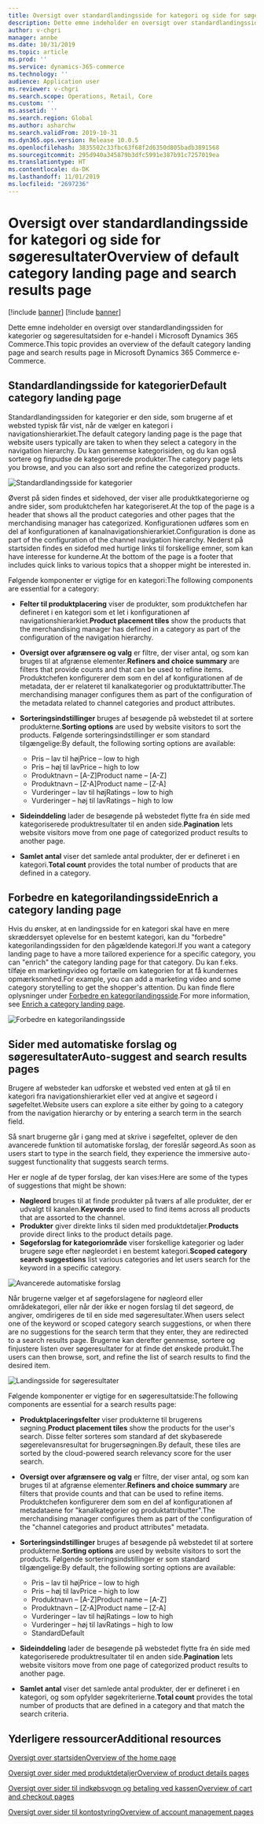 ```yaml
---
title: Oversigt over standardlandingsside for kategori og side for søgeresultater
description: Dette emne indeholder en oversigt over standardlandingsside for kategori og side for søgeresultater i Dynamics 365 Commerce.
author: v-chgri
manager: annbe
ms.date: 10/31/2019
ms.topic: article
ms.prod: ''
ms.service: dynamics-365-commerce
ms.technology: ''
audience: Application user
ms.reviewer: v-chgri
ms.search.scope: Operations, Retail, Core
ms.custom: ''
ms.assetid: ''
ms.search.region: Global
ms.author: asharchw
ms.search.validFrom: 2019-10-31
ms.dyn365.ops.version: Release 10.0.5
ms.openlocfilehash: 3835502c33fbc63f68f2d6350d805badb3891568
ms.sourcegitcommit: 295d940a345879b3dfc5991e387b91c7257019ea
ms.translationtype: HT
ms.contentlocale: da-DK
ms.lasthandoff: 11/01/2019
ms.locfileid: "2697236"
---
```

# <a name="overview-of-default-category-landing-page-and-search-results-page"></a><span data-ttu-id="02a27-103">Oversigt over standardlandingsside for kategori og side for søgeresultater</span><span class="sxs-lookup"><span data-stu-id="02a27-103">Overview of default category landing page and search results page</span></span>

[!include [banner](includes/preview-banner.md)]
[!include [banner](includes/banner.md)]

<span data-ttu-id="02a27-104">Dette emne indeholder en oversigt over standardlandingssiden for kategorier og søgeresultatsiden for e-handel i Microsoft Dynamics 365 Commerce.</span><span class="sxs-lookup"><span data-stu-id="02a27-104">This topic provides an overview of the default category landing page and search results page in Microsoft Dynamics 365 Commerce e-Commerce.</span></span>

## <a name="default-category-landing-page"></a><span data-ttu-id="02a27-105">Standardlandingsside for kategorier</span><span class="sxs-lookup"><span data-stu-id="02a27-105">Default category landing page</span></span>

<span data-ttu-id="02a27-106">Standardlandingssiden for kategorier er den side, som brugerne af et websted typisk får vist, når de vælger en kategori i navigationshierarkiet.</span><span class="sxs-lookup"><span data-stu-id="02a27-106">The default category landing page is the page that website users typically are taken to when they select a category in the navigation hierarchy.</span></span> <span data-ttu-id="02a27-107">Du kan gennemse kategorisiden, og du kan også sortere og finpudse de kategoriserede produkter.</span><span class="sxs-lookup"><span data-stu-id="02a27-107">The category page lets you browse, and you can also sort and refine the categorized products.</span></span>

![Standardlandingsside for kategorier](./media/SimpleCategoryLandingDressCategory.png)

<span data-ttu-id="02a27-109">Øverst på siden findes et sidehoved, der viser alle produktkategorierne og andre sider, som produktchefen har kategoriseret.</span><span class="sxs-lookup"><span data-stu-id="02a27-109">At the top of the page is a header that shows all the product categories and other pages that the merchandising manager has categorized.</span></span> <span data-ttu-id="02a27-110">Konfigurationen udføres som en del af konfigurationen af kanalnavigationshierarkiet.</span><span class="sxs-lookup"><span data-stu-id="02a27-110">Configuration is done as part of the configuration of the channel navigation hierarchy.</span></span> <span data-ttu-id="02a27-111">Nederst på startsiden findes en sidefod med hurtige links til forskellige emner, som kan have interesse for kunderne.</span><span class="sxs-lookup"><span data-stu-id="02a27-111">At the bottom of the page is a footer that includes quick links to various topics that a shopper might be interested in.</span></span>

<span data-ttu-id="02a27-112">Følgende komponenter er vigtige for en kategori:</span><span class="sxs-lookup"><span data-stu-id="02a27-112">The following components are essential for a category:</span></span>

- <span data-ttu-id="02a27-113">**Felter til produktplacering** viser de produkter, som produktchefen har defineret i en kategori som et let i konfigurationen af navigationshierarkiet.</span><span class="sxs-lookup"><span data-stu-id="02a27-113">**Product placement tiles** show the products that the merchandising manager has defined in a category as part of the configuration of the navigation hierarchy.</span></span>
- <span data-ttu-id="02a27-114">**Oversigt over afgrænsere og valg** er filtre, der viser antal, og som kan bruges til at afgrænse elementer.</span><span class="sxs-lookup"><span data-stu-id="02a27-114">**Refiners and choice summary** are filters that provide counts and that can be used to refine items.</span></span> <span data-ttu-id="02a27-115">Produktchefen konfigurerer dem som en del af konfigurationen af de metadata, der er relateret til kanalkategorier og produktattributter.</span><span class="sxs-lookup"><span data-stu-id="02a27-115">The merchandising manager configures them as part of the configuration of the metadata related to channel categories and product attributes.</span></span>
- <span data-ttu-id="02a27-116">**Sorteringsindstillinger** bruges af besøgende på webstedet til at sortere produkterne.</span><span class="sxs-lookup"><span data-stu-id="02a27-116">**Sorting options** are used by website visitors to sort the products.</span></span> <span data-ttu-id="02a27-117">Følgende sorteringsindstillinger er som standard tilgængelige:</span><span class="sxs-lookup"><span data-stu-id="02a27-117">By default, the following sorting options are available:</span></span>

    - <span data-ttu-id="02a27-118">Pris – lav til høj</span><span class="sxs-lookup"><span data-stu-id="02a27-118">Price – low to high</span></span>
    - <span data-ttu-id="02a27-119">Pris – høj til lav</span><span class="sxs-lookup"><span data-stu-id="02a27-119">Price – high to low</span></span>
    - <span data-ttu-id="02a27-120">Produktnavn – \[A-Z\]</span><span class="sxs-lookup"><span data-stu-id="02a27-120">Product name – \[A-Z\]</span></span>
    - <span data-ttu-id="02a27-121">Produktnavn – \[Z-A\]</span><span class="sxs-lookup"><span data-stu-id="02a27-121">Product name – \[Z-A\]</span></span>
    - <span data-ttu-id="02a27-122">Vurderinger – lav til høj</span><span class="sxs-lookup"><span data-stu-id="02a27-122">Ratings – low to high</span></span>
    - <span data-ttu-id="02a27-123">Vurderinger – høj til lav</span><span class="sxs-lookup"><span data-stu-id="02a27-123">Ratings – high to low</span></span>

- <span data-ttu-id="02a27-124">**Sideinddeling** lader de besøgende på webstedet flytte fra én side med kategoriserede produktresultater til en anden side.</span><span class="sxs-lookup"><span data-stu-id="02a27-124">**Pagination** lets website visitors move from one page of categorized product results to another page.</span></span>
- <span data-ttu-id="02a27-125">**Samlet antal** viser det samlede antal produkter, der er defineret i en kategori.</span><span class="sxs-lookup"><span data-stu-id="02a27-125">**Total count** provides the total number of products that are defined in a category.</span></span>

## <a name="enrich-a-category-landing-page"></a><span data-ttu-id="02a27-126">Forbedre en kategorilandingsside</span><span class="sxs-lookup"><span data-stu-id="02a27-126">Enrich a category landing page</span></span>

<span data-ttu-id="02a27-127">Hvis du ønsker, at en landingsside for en kategori skal have en mere skræddersyet oplevelse for en bestemt kategori, kan du "forbedre" kategorilandingssiden for den pågældende kategori.</span><span class="sxs-lookup"><span data-stu-id="02a27-127">If you want a category landing page to have a more tailored experience for a specific category, you can "enrich" the category landing page for that category.</span></span> <span data-ttu-id="02a27-128">Du kan f.eks. tilføje en marketingvideo og fortælle om kategorien for at få kundernes opmærksomhed.</span><span class="sxs-lookup"><span data-stu-id="02a27-128">For example, you can add a marketing video and some category storytelling to get the shopper's attention.</span></span> <span data-ttu-id="02a27-129">Du kan finde flere oplysninger under [Forbedre en kategorilandingsside](enrich-category-page.md).</span><span class="sxs-lookup"><span data-stu-id="02a27-129">For more information, see [Enrich a category landing page](enrich-category-page.md).</span></span>

![Forbedre en kategorilandingsside](./media/CategoryLandingPages.png)

## <a name="auto-suggest-and-search-results-pages"></a><span data-ttu-id="02a27-131">Sider med automatiske forslag og søgeresultater</span><span class="sxs-lookup"><span data-stu-id="02a27-131">Auto-suggest and search results pages</span></span>

<span data-ttu-id="02a27-132">Brugere af websteder kan udforske et websted ved enten at gå til en kategori fra navigationshierarkiet eller ved at angive et søgeord i søgefeltet.</span><span class="sxs-lookup"><span data-stu-id="02a27-132">Website users can explore a site either by going to a category from the navigation hierarchy or by entering a search term in the search field.</span></span>

<span data-ttu-id="02a27-133">Så snart brugerne går i gang med at skrive i søgefeltet, oplever de den avancerede funktion til automatiske forslag, der foreslår søgeord.</span><span class="sxs-lookup"><span data-stu-id="02a27-133">As soon as users start to type in the search field, they experience the immersive auto-suggest functionality that suggests search terms.</span></span>

<span data-ttu-id="02a27-134">Her er nogle af de typer forslag, der kan vises:</span><span class="sxs-lookup"><span data-stu-id="02a27-134">Here are some of the types of suggestions that might be shown:</span></span>

- <span data-ttu-id="02a27-135">**Nøgleord** bruges til at finde produkter på tværs af alle produkter, der er udvalgt til kanalen.</span><span class="sxs-lookup"><span data-stu-id="02a27-135">**Keywords** are used to find items across all products that are assorted to the channel.</span></span>
- <span data-ttu-id="02a27-136">**Produkter** giver direkte links til siden med produktdetaljer.</span><span class="sxs-lookup"><span data-stu-id="02a27-136">**Products** provide direct links to the product details page.</span></span>
- <span data-ttu-id="02a27-137">**Søgeforslag for kategoriområde** viser forskellige kategorier og lader brugere søge efter nøgleordet i en bestemt kategori.</span><span class="sxs-lookup"><span data-stu-id="02a27-137">**Scoped category search suggestions** list various categories and let users search for the keyword in a specific category.</span></span>

![Avancerede automatiske forslag](./media/ImmersiveAutoSuggestUX.png)

<span data-ttu-id="02a27-139">Når brugerne vælger et af søgeforslagene for nøgleord eller områdekategori, eller når der ikke er nogen forslag til det søgeord, de angiver, omdirigeres de til en side med søgeresultater.</span><span class="sxs-lookup"><span data-stu-id="02a27-139">When users select one of the keyword or scoped category search suggestions, or when there are no suggestions for the search term that they enter, they are redirected to a search results page.</span></span> <span data-ttu-id="02a27-140">Brugerne kan derefter gennemse, sortere og finjustere listen over søgeresultater for at finde det ønskede produkt.</span><span class="sxs-lookup"><span data-stu-id="02a27-140">The users can then browse, sort, and refine the list of search results to find the desired item.</span></span>

![Landingsside for søgeresultater](./media/SearchLanding.png)

<span data-ttu-id="02a27-142">Følgende komponenter er vigtige for en søgeresultatside:</span><span class="sxs-lookup"><span data-stu-id="02a27-142">The following components are essential for a search results page:</span></span>

- <span data-ttu-id="02a27-143">**Produktplaceringsfelter** viser produkterne til brugerens søgning.</span><span class="sxs-lookup"><span data-stu-id="02a27-143">**Product placement tiles** show the products for the user's search.</span></span> <span data-ttu-id="02a27-144">Disse felter sorteres som standard af det skybaserede søgerelevansresultat for brugersøgningen.</span><span class="sxs-lookup"><span data-stu-id="02a27-144">By default, these tiles are sorted by the cloud-powered search relevancy score for the user search.</span></span>
- <span data-ttu-id="02a27-145">**Oversigt over afgrænsere og valg** er filtre, der viser antal, og som kan bruges til at afgrænse elementer.</span><span class="sxs-lookup"><span data-stu-id="02a27-145">**Refiners and choice summary** are filters that provide counts and that can be used to refine items.</span></span> <span data-ttu-id="02a27-146">Produktchefen konfigurerer dem som en del af konfigurationen af metadataene for "kanalkategorier og produktattributter".</span><span class="sxs-lookup"><span data-stu-id="02a27-146">The merchandising manager configures them as part of the configuration of the "channel categories and product attributes" metadata.</span></span>
- <span data-ttu-id="02a27-147">**Sorteringsindstillinger** bruges af besøgende på webstedet til at sortere produkterne.</span><span class="sxs-lookup"><span data-stu-id="02a27-147">**Sorting options** are used by website visitors to sort the products.</span></span> <span data-ttu-id="02a27-148">Følgende sorteringsindstillinger er som standard tilgængelige:</span><span class="sxs-lookup"><span data-stu-id="02a27-148">By default, the following sorting options are available:</span></span>

    - <span data-ttu-id="02a27-149">Pris – lav til høj</span><span class="sxs-lookup"><span data-stu-id="02a27-149">Price – low to high</span></span>
    - <span data-ttu-id="02a27-150">Pris – høj til lav</span><span class="sxs-lookup"><span data-stu-id="02a27-150">Price – high to low</span></span>
    - <span data-ttu-id="02a27-151">Produktnavn – \[A-Z\]</span><span class="sxs-lookup"><span data-stu-id="02a27-151">Product name – \[A-Z\]</span></span>
    - <span data-ttu-id="02a27-152">Produktnavn – \[Z-A\]</span><span class="sxs-lookup"><span data-stu-id="02a27-152">Product name – \[Z-A\]</span></span>
    - <span data-ttu-id="02a27-153">Vurderinger – lav til høj</span><span class="sxs-lookup"><span data-stu-id="02a27-153">Ratings – low to high</span></span>
    - <span data-ttu-id="02a27-154">Vurderinger – høj til lav</span><span class="sxs-lookup"><span data-stu-id="02a27-154">Ratings – high to low</span></span>
    - <span data-ttu-id="02a27-155">Standard</span><span class="sxs-lookup"><span data-stu-id="02a27-155">Default</span></span>

- <span data-ttu-id="02a27-156">**Sideinddeling** lader de besøgende på webstedet flytte fra én side med kategoriserede produktresultater til en anden side.</span><span class="sxs-lookup"><span data-stu-id="02a27-156">**Pagination** lets website visitors move from one page of categorized product results to another page.</span></span>
- <span data-ttu-id="02a27-157">**Samlet antal** viser det samlede antal produkter, der er defineret i en kategori, og som opfylder søgekriterierne.</span><span class="sxs-lookup"><span data-stu-id="02a27-157">**Total count** provides the total number of products that are defined in a category and that match the search criteria.</span></span>

## <a name="additional-resources"></a><span data-ttu-id="02a27-158">Yderligere ressourcer</span><span class="sxs-lookup"><span data-stu-id="02a27-158">Additional resources</span></span>

[<span data-ttu-id="02a27-159">Oversigt over startsiden</span><span class="sxs-lookup"><span data-stu-id="02a27-159">Overview of the home page</span></span>](quick-tour-home-page.md)

[<span data-ttu-id="02a27-160">Oversigt over sider med produktdetaljer</span><span class="sxs-lookup"><span data-stu-id="02a27-160">Overview of product details pages</span></span>](quick-tour-pdp.md)

[<span data-ttu-id="02a27-161">Oversigt over sider til indkøbsvogn og betaling ved kassen</span><span class="sxs-lookup"><span data-stu-id="02a27-161">Overview of cart and checkout pages</span></span>](quick-tour-cart-checkout.md)

[<span data-ttu-id="02a27-162">Oversigt over sider til kontostyring</span><span class="sxs-lookup"><span data-stu-id="02a27-162">Overview of account management pages</span></span>](quick-tour-account-management.md)

